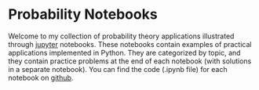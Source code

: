 # Probability Notebooks

Welcome to my collection of probability theory applications illustrated through [jupyter](https://jupyter.org/) notebooks. 
These notebooks contain examples of practical applications implemented in Python. They are categorized by topic, and they contain practice problems at the end of each notebook (with solutions in a separate notebook).
You can find the code (.ipynb file) for each notebook on [github](https://github.com/damouras/probability_notebooks).


```{tableofcontents}
```

